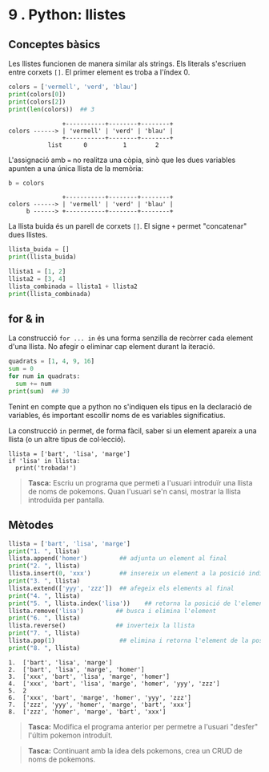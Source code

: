 9 . Python: llistes
=========================

Conceptes bàsics
----------------

Les llistes funcionen de manera similar als strings. Els literals s'escriuen entre corxets `[]`. El primer element es troba a l'índex 0.

```python
colors = ['vermell', 'verd', 'blau']
print(colors[0])
print(colors[2])
print(len(colors))  ## 3
```

```
               +-----------+--------+--------+
colors ------> | 'vermell' | 'verd' | 'blau' |
               +-----------+--------+--------+
           list      0          1        2
```

L'assignació amb `=` no realitza una còpia, sinò que les dues variables apunten a una única llista de la memòria:

```python
b = colors
```

```
               +-----------+--------+--------+
colors ------> | 'vermell' | 'verd' | 'blau' |
     b ------> +-----------+--------+--------+

```

La llista buida és un parell de corxets `[]`. El signe `+` permet "concatenar" dues llistes.

```python
llista_buida = []
print(llista_buida)

llista1 = [1, 2]
llista2 = [3, 4]
llista_combinada = llista1 + llista2
print(llista_combinada)
```



for & in
---------

La construcció `for ... in` és una forma senzilla de recòrrer cada element d'una llista. No afegir o eliminar cap element durant la iteració.

```python
quadrats = [1, 4, 9, 16]
sum = 0
for num in quadrats:
  sum += num
print(sum)  ## 30
```

Tenint en compte que a python no s'indiquen els tipus en la declaració de variables, és important escollir noms de es variables significatius.

La construcció `in` permet, de forma fàcil, saber si un element apareix a una llista (o un altre tipus de col·lecció).

```
llista = ['bart', 'lisa', 'marge']
if 'lisa' in llista:
  print('trobada!')
```

> **Tasca:** Escriu un programa que permeti a l'usuari introduïr una llista de noms de pokemons. Quan l'usuari se'n cansi, mostrar la llista introduïda per pantalla.

Mètodes
-------

```python
llista = ['bart', 'lisa', 'marge']
print("1. ", llista)
llista.append('homer')         ## adjunta un element al final
print("2. ", llista)
llista.insert(0, 'xxx')        ## insereix un element a la posició indicada
print("3. ", llista)
llista.extend(['yyy', 'zzz'])  ## afegeix els elements al final
print("4. ", llista)
print("5. ", llista.index('lisa'))    ## retorna la posició de l'element indicat
llista.remove('lisa')         ## busca i elimina l'element
print("6. ", llista)
llista.reverse()              ## inverteix la llista
print("7. ", llista)
llista.pop(1)                  ## elimina i retorna l'element de la posició indicada
print("8. ", llista)
```

```
1.  ['bart', 'lisa', 'marge']
2.  ['bart', 'lisa', 'marge', 'homer']
3.  ['xxx', 'bart', 'lisa', 'marge', 'homer']
4.  ['xxx', 'bart', 'lisa', 'marge', 'homer', 'yyy', 'zzz']
5.  2
6.  ['xxx', 'bart', 'marge', 'homer', 'yyy', 'zzz']
7.  ['zzz', 'yyy', 'homer', 'marge', 'bart', 'xxx']
8.  ['zzz', 'homer', 'marge', 'bart', 'xxx']
```

> **Tasca:** Modifica el programa anterior per permetre a l'usuari "desfer" l'últim pokemon introduït.

> **Tasca:** Continuant amb la idea dels pokemons, crea un CRUD de noms de pokemons.

